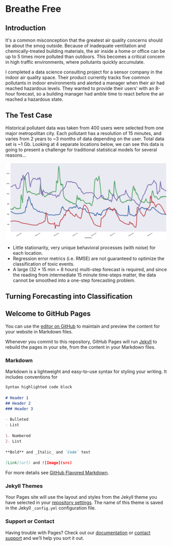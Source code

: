 # Breathe Free

## Introduction

It's a common misconception that the greatest air quality concerns should be about the smog outside. Because of inadequate ventilation and chemically-treated building materials, the air inside a home or office can be up to 5 times more polluted than outdoors. This becomes a critical concern in high traffic environments, where pollutants quickly accumulate. 

I completed a data science consulting project for a sensor company in the indoor air quality space. Their product currently tracks five common pollutants in indoor environments and alerted a manager when their air had reached hazardous levels. They wanted to provide their users' with an 8-hour forecast, so a building manager had amble time to react before the air reached a hazardous state.

## The Test Case

Historical pollutant data was taken from 400 users were selected from one major metropolitan city. Each pollutant has a resolution of 15 minutes, and varies from 2 years to ~3 months of data depending on the user. Total data set is ~1 Gb. Looking at 4 separate locations below, we can see this data is going to present a challenge for traditional statistical models for several reasons...

<div style="text-align:center"><img src ="Images/4_plot_test.png" /></div>

- Little stationarity, very unique behavioral processes (with noise) for each location.
- Regression error metrics (i.e. RMSE) are not guaranteed to optimize the classification of toxic events.
- A large (32 * 15 min = 8 hours) multi-step forecast is required, and since the reading from intermediate 15 minute time-steps matter, the data cannot be smoothed into a one-step forecasting problem.

## Turning Forecasting into Classification


## Welcome to GitHub Pages

You can use the [editor on GitHub](https://github.com/Mangarella/BreatheFree/edit/master/README.md) to maintain and preview the content for your website in Markdown files.

Whenever you commit to this repository, GitHub Pages will run [Jekyll](https://jekyllrb.com/) to rebuild the pages in your site, from the content in your Markdown files.

### Markdown

Markdown is a lightweight and easy-to-use syntax for styling your writing. It includes conventions for

```markdown
Syntax highlighted code block

# Header 1
## Header 2
### Header 3

- Bulleted
- List

1. Numbered
2. List

**Bold** and _Italic_ and `Code` text

[Link](url) and ![Image](src)
```

For more details see [GitHub Flavored Markdown](https://guides.github.com/features/mastering-markdown/).

### Jekyll Themes

Your Pages site will use the layout and styles from the Jekyll theme you have selected in your [repository settings](https://github.com/Mangarella/BreatheFree/settings). The name of this theme is saved in the Jekyll `_config.yml` configuration file.

### Support or Contact

Having trouble with Pages? Check out our [documentation](https://help.github.com/categories/github-pages-basics/) or [contact support](https://github.com/contact) and we’ll help you sort it out.
